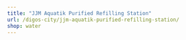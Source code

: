 ```yaml
---
title: "JJM Aquatik Purified Refilling Station"
url: /digos-city/jjm-aquatik-purified-refilling-station/
shop: water
---
```

